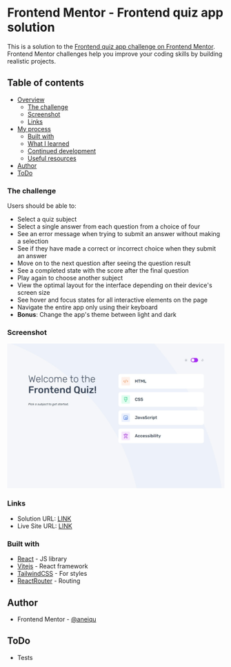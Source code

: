 # Frontend Mentor - Frontend quiz app solution

This is a solution to the [Frontend quiz app challenge on Frontend Mentor](https://www.frontendmentor.io/challenges/frontend-quiz-app-BE7xkzXQnU). Frontend Mentor challenges help you improve your coding skills by building realistic projects.

## Table of contents

- [Overview](#overview)
  - [The challenge](#the-challenge)
  - [Screenshot](#screenshot)
  - [Links](#links)
- [My process](#my-process)
  - [Built with](#built-with)
  - [What I learned](#what-i-learned)
  - [Continued development](#continued-development)
  - [Useful resources](#useful-resources)
- [Author](#author)
- [ToDo](#ToDo)

### The challenge

Users should be able to:

- Select a quiz subject
- Select a single answer from each question from a choice of four
- See an error message when trying to submit an answer without making a selection
- See if they have made a correct or incorrect choice when they submit an answer
- Move on to the next question after seeing the question result
- See a completed state with the score after the final question
- Play again to choose another subject
- View the optimal layout for the interface depending on their device's screen size
- See hover and focus states for all interactive elements on the page
- Navigate the entire app only using their keyboard
- **Bonus**: Change the app's theme between light and dark

### Screenshot

![](./screenshot.jpg)

### Links

- Solution URL: [LINK](https://github.com/aneiqu/quiz-app/)
- Live Site URL: [LINK](https://aneiqu.github.io/quiz-app/)

### Built with

- [React](https://reactjs.org/) - JS library
- [Vitejs](https://vitejs.dev/) - React framework
- [TailwindCSS](https://tailwindcss.com/) - For styles
- [ReactRouter](https://reactrouter.com/en/main) - Routing

## Author

- Frontend Mentor - [@aneiqu](https://www.frontendmentor.io/profile/aneiqu)

## ToDo

- Tests
